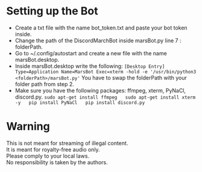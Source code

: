 # Setting up the Bot
- Create a txt file with the name bot_token.txt and paste your bot token inside.
- Change the path of the DiscordMarchBot inside marsBot.py line 7 : folderPath.
- Go to ~/.config/autostart and create a new file with the name marsBot.desktop.
- Inside marsBot.desktop write the following: 
`
[Desktop Entry]
Type=Application
Name=MarsBot
Exec=xterm -hold -e '/usr/bin/python3 <folderPath>/marsBot.py'
`
You have to swap the folderPath with your folder path from step 2.  
- Make sure you have the following packages: ffmpeg, xterm, PyNaCl, discord.py. 
`
sudo apt-get install ffmpeg  
sudo apt-get install xterm -y  
pip install PyNaCl  
pip install discord.py  
`

# Warning
This is not meant for streaming of illegal content.  
It is meant for royalty-free audio only.  
Please comply to your local laws.   
No responsibility is taken by the authors.  
